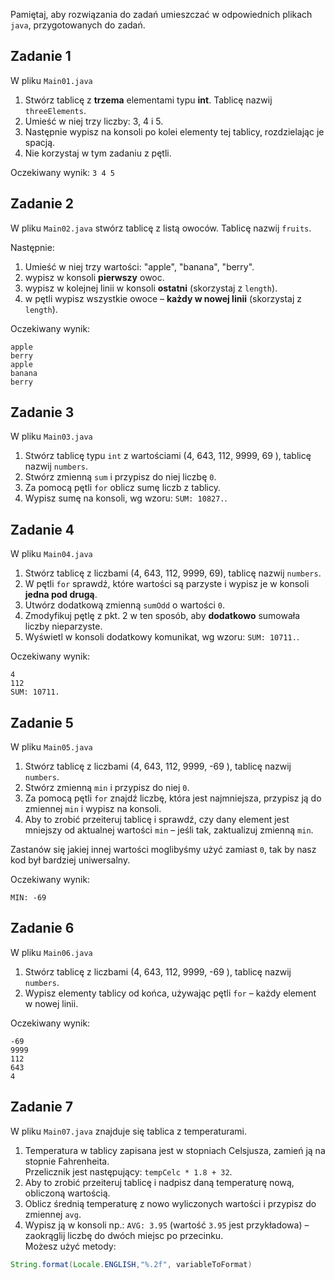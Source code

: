 Pamiętaj, aby rozwiązania do zadań umieszczać w odpowiednich plikach `java`, przygotowanych do zadań.  

## Zadanie 1


W pliku `Main01.java`

1. Stwórz tablicę z **trzema** elementami typu **int**. Tablicę nazwij `threeElements`.
2. Umieść w niej trzy liczby: 3, 4 i 5.
4. Następnie wypisz na konsoli po kolei elementy tej tablicy, rozdzielając je spacją.
5. Nie korzystaj w tym zadaniu z pętli.

Oczekiwany wynik:
```3 4 5```


## Zadanie 2

W pliku `Main02.java` stwórz tablicę z listą owoców. Tablicę nazwij `fruits`.  

Następnie:
1. Umieść w niej trzy wartości: "apple", "banana", "berry".
2. wypisz w konsoli **pierwszy** owoc.
3. wypisz w kolejnej linii w konsoli **ostatni** (skorzystaj z `length`).
4. w pętli wypisz wszystkie owoce – **każdy w nowej linii** (skorzystaj z `length`).

Oczekiwany wynik:
```
apple
berry
apple 
banana 
berry 
```


## Zadanie 3

W pliku `Main03.java`

1. Stwórz tablicę typu `int` z wartościami (4, 643, 112, 9999, 69 ), tablicę nazwij `numbers`.
2. Stwórz zmienną  ```sum``` i przypisz do niej liczbę `0`.
3. Za pomocą pętli ```for``` oblicz sumę liczb z tablicy.
4. Wypisz sumę na konsoli, wg wzoru: `SUM: 10827.`.


## Zadanie 4

W pliku `Main04.java`

1. Stwórz tablicę z liczbami (4, 643, 112, 9999, 69), tablicę nazwij `numbers`.
2. W pętli ```for``` sprawdź, które wartości są parzyste i wypisz je w konsoli **jedna pod drugą**.
3. Utwórz dodatkową zmienną `sumOdd` o wartości `0`.
4. Zmodyfikuj pętlę z pkt. 2 w ten sposób, aby **dodatkowo** sumowała liczby nieparzyste.
5. Wyświetl w konsoli dodatkowy komunikat, wg wzoru: `SUM: 10711.`.

Oczekiwany wynik:
````
4
112
SUM: 10711.
````


## Zadanie 5

W pliku `Main05.java`

1. Stwórz tablicę z liczbami (4, 643, 112, 9999, -69 ), tablicę nazwij `numbers`.
2. Stwórz zmienną  ```min``` i przypisz do niej `0`.
3. Za pomocą pętli ```for``` znajdź liczbę, która jest najmniejsza, przypisz ją do zmiennej ```min``` i wypisz na konsoli.
4. Aby to zrobić przeiteruj tablicę i sprawdź, czy dany element jest mniejszy od aktualnej wartości `min` – jeśli tak, zaktualizuj zmienną `min`.

Zastanów się jakiej innej wartości moglibyśmy użyć zamiast `0`, tak by nasz kod był bardziej uniwersalny.

Oczekiwany wynik:
````
MIN: -69
````


## Zadanie 6

W pliku `Main06.java`

1. Stwórz tablicę z liczbami (4, 643, 112, 9999, -69 ), tablicę nazwij `numbers`.
2. Wypisz elementy tablicy od końca, używając pętli ```for``` – każdy element w nowej linii.

Oczekiwany wynik:
````
-69
9999
112
643
4
````


## Zadanie 7

W pliku `Main07.java` znajduje się tablica z temperaturami.

1. Temperatura w tablicy zapisana jest w stopniach Celsjusza, zamień ją na stopnie Fahrenheita.  
   Przelicznik jest następujący: `tempCelc * 1.8 + 32`.
2. Aby to zrobić przeiteruj tablicę i nadpisz daną temperaturę nową, obliczoną wartością.
3. Oblicz średnią temperaturę z nowo wyliczonych wartości i przypisz do zmiennej `avg`.
4. Wypisz ją w konsoli np.: `AVG: 3.95` (wartość `3.95` jest przykładowa) – zaokrąglij liczbę do dwóch miejsc po przecinku.  
Możesz użyć metody: 
 ```java 
String.format(Locale.ENGLISH,"%.2f", variableToFormat)
 ```
